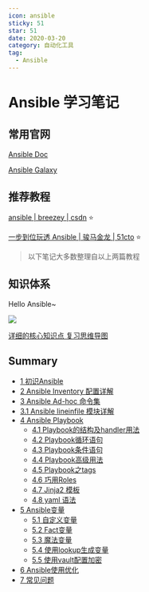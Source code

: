 ```yaml
---
icon: ansible
sticky: 51
star: 51
date: 2020-03-20
category: 自动化工具
tag:
  - Ansible
---
```

# Ansible 学习笔记

## 常用官网

[Ansible Doc](https://docs.ansible.com/)

[Ansible Galaxy](https://galaxy.ansible.com/)



## 推荐教程

[ansible | breezey | csdn](https://www.cnblogs.com/breezey/tag/ansible/) :star: 

[一步到位玩透 Ansible | 骏马金龙 | 51cto](https://blog.51cto.com/cloumn/detail/83) :star:

> 以下笔记大多数整理自以上两篇教程



## 知识体系

Hello Ansible~

![](https://clay-blog.oss-cn-shanghai.aliyuncs.com/img/ansible-com-know.png)

[详细的核心知识点 复习思维导图](https://clay-wangzhi.com/ansible-core-know.png)



## Summary

* [1 初识Ansible](first.md)
* [2 Ansible Inventory 配置详解](inventory.md)
* [3 Ansible Ad-hoc 命令集](ad-hoc.md)
* [3.1 Ansible lineinfile 模块详解](lineinfile.md)
* [4 Ansible Playbook](playbook.md)
    * [4.1 Playbook的结构及handler用法](dir-handler.md)
    * [4.2 Playbook循环语句](playbook-for.md)
    * [4.3 Playbook条件语句](playbook-if.md)
    * [4.4 Playbook高级用法](advanced-playbook.md)
    * [4.5 Playbook之tags](playbook-tags.md)
    * [4.6 巧用Roles](roles.md)
    * [4.7 Jinja2 模板](jinja2.md)
    * [4.8 yaml 语法](yaml.md)
* [5 Ansible变量](var.md)
    * [5.1 自定义变量](custom.md)
    * [5.2 Fact变量](fact.md)
    * [5.3 魔法变量](magic.md)
    * [5.4 使用lookup生成变量](lookup.md)
    * [5.5 使用vault配置加密](vault.md)
* [6 Ansible使用优化](optimize.md)
* [7 常见问题](qa.md)
